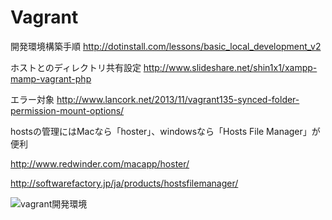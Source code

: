 Vagrant
=======
開発環境構築手順
http://dotinstall.com/lessons/basic_local_development_v2

ホストとのディレクトリ共有設定
http://www.slideshare.net/shin1x1/xampp-mamp-vagrant-php

エラー対象
http://www.lancork.net/2013/11/vagrant135-synced-folder-permission-mount-options/

hostsの管理にはMacなら「hoster」、windowsなら「Hosts File Manager」が便利

http://www.redwinder.com/macapp/hoster/

http://softwarefactory.jp/ja/products/hostsfilemanager/

<img src="http://www.karakaram.com/wp-content/uploads/2014/04/vagrant-develop-style.png" alt="vagrant開発環境">
